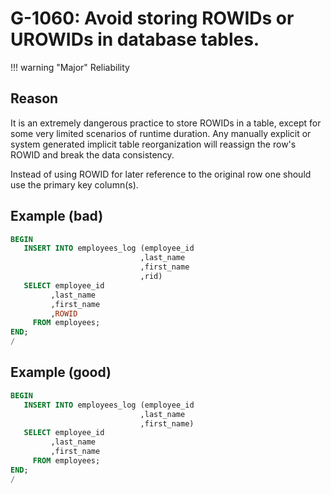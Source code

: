 # G-1060: Avoid storing ROWIDs or UROWIDs in database tables.

!!! warning "Major"
    Reliability

## Reason

It is an extremely dangerous practice to store ROWIDs in a table, except for some very limited scenarios of runtime duration. Any manually explicit or system generated implicit table reorganization will reassign the row's ROWID and break the data consistency.

Instead of using ROWID for later reference to the original row one should use the primary key column(s).

## Example (bad)

``` sql
BEGIN
   INSERT INTO employees_log (employee_id
                             ,last_name
                             ,first_name
                             ,rid)
   SELECT employee_id 
         ,last_name
         ,first_name
         ,ROWID
     FROM employees;
END;
/
```

## Example (good)

``` sql
BEGIN
   INSERT INTO employees_log (employee_id
                             ,last_name
                             ,first_name)
   SELECT employee_id 
         ,last_name
         ,first_name
     FROM employees;
END;
/
```